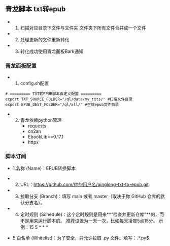 ## 青龙脚本 txt转epub

- 1. 扫描对应目录下文件与文件夹 文件夹下所有文件合并成一个文件
- 2. 处理更新的文件重新转化
- 3. 转化成功使用青龙面板Bark通知
 

### 青龙面板配置
- 1. config.sh配置
```ymal
# ========= TXT转EPUB脚本自定义配置 =========
export TXT_SOURCE_FOLDER="/ql/data/my_txts/" #扫描文件目录
export EPUB_DEST_FOLDER="/ql/all/" #生成epub文件目录
```
- 2. 青龙依赖python管理
     - requests
     - cn2an
     - EbookLib==0.17.1
     - httpx
### 脚本订阅


- 1.名称 (Name)：EPUB转换脚本

- 2. URL：https://github.com/你的用户名/qinglong-txt-to-epub.git

- 3. 拉取分支 (Branch)：填写 main 或者 master（取决于你 GitHub 仓库的默认分支名）。
- 4. 定时规则 (Schedule)：这个定时规则是用来**“检查并更新仓库”**的，而不是用来运行脚本的。
    推荐设置为一天一次，比如每天凌晨5点15分。
    示例：15 5 * * *
- 5.白名单 (Whitelist)：为了安全，只允许拉取 .py 文件。填写：.*\.py$



